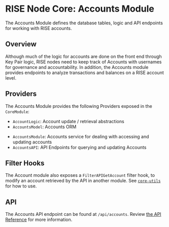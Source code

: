 # RISE Node Core: Accounts Module

The Accounts Module defines the database tables, logic and API endpoints for working with RISE accounts.

## Overview

Although much of the logic for accounts are done on the front end through Key Pair logic, RISE nodes need to keep track of Accounts with usernames for governance and accountability. In addition, the Accounts module provides endpoints to analyze transactions and balances on a RISE account level.

## Providers

The Accounts Module provides the following Providers exposed in the `CoreModule`:

- `AccountLogic`: Account update / retrieval abstractions
- `AccountsModel`: Accounts ORM
* `AccountsModule`: Accounts service for dealing with accessing and updating accounts
* `AccountsAPI`: API Endpoints for querying and updating Accounts

## Filter Hooks

The Account module also exposes a `FilterAPIGetAccount` filter hook, to modify an account retrieved by the API in another module. See [`core-utils`](../core-utils/README.md) for how to use.

## API

The Accounts API endpoint can be found at `/api/accounts`. Review [the API Reference](https://risevision.github.io/#tag/Accounts-API) for more information.


